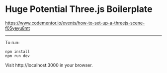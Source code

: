 # Huge Potential Three.js Boilerplate

https://www.codementor.io/events/how-to-set-up-a-threejs-scene-f05yeyu8mt

---

To run:
```
npm install
npm run dev
```

Visit http://localhost:3000 in your browser.
